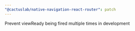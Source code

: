 ```yaml
---
"@cactuslab/native-navigation-react-router": patch
---
```


Prevent viewReady being fired multiple times in development
